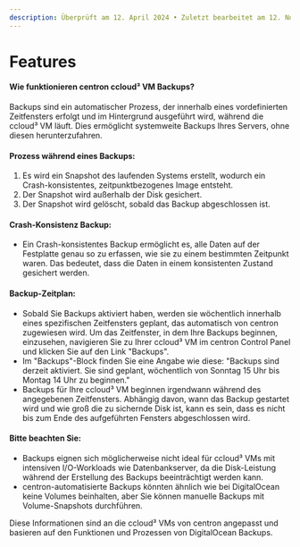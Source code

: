 ```yaml
---
description: Überprüft am 12. April 2024 • Zuletzt bearbeitet am 12. November 2024
---
```


# Features

#### **Wie funktionieren centron ccloud³ VM Backups?**

Backups sind ein automatischer Prozess, der innerhalb eines vordefinierten Zeitfensters erfolgt und im Hintergrund ausgeführt wird, während die ccloud³ VM läuft. Dies ermöglicht systemweite Backups Ihres Servers, ohne diesen herunterzufahren.

#### **Prozess während eines Backups:**

1. Es wird ein Snapshot des laufenden Systems erstellt, wodurch ein Crash-konsistentes, zeitpunktbezogenes Image entsteht.
2. Der Snapshot wird außerhalb der Disk gesichert.
3. Der Snapshot wird gelöscht, sobald das Backup abgeschlossen ist.

#### **Crash-Konsistenz Backup:**

* Ein Crash-konsistentes Backup ermöglicht es, alle Daten auf der Festplatte genau so zu erfassen, wie sie zu einem bestimmten Zeitpunkt waren. Das bedeutet, dass die Daten in einem konsistenten Zustand gesichert werden.

#### **Backup-Zeitplan:**

* Sobald Sie Backups aktiviert haben, werden sie wöchentlich innerhalb eines spezifischen Zeitfensters geplant, das automatisch von centron zugewiesen wird. Um das Zeitfenster, in dem Ihre Backups beginnen, einzusehen, navigieren Sie zu Ihrer ccloud³ VM im centron Control Panel und klicken Sie auf den Link "Backups".
* Im "Backups"-Block finden Sie eine Angabe wie diese: "Backups sind derzeit aktiviert. Sie sind geplant, wöchentlich von Sonntag 15 Uhr bis Montag 14 Uhr zu beginnen."
* Backups für Ihre ccloud³ VM beginnen irgendwann während des angegebenen Zeitfensters. Abhängig davon, wann das Backup gestartet wird und wie groß die zu sichernde Disk ist, kann es sein, dass es nicht bis zum Ende des aufgeführten Fensters abgeschlossen wird.

#### **Bitte beachten Sie:**

* Backups eignen sich möglicherweise nicht ideal für ccloud³ VMs mit intensiven I/O-Workloads wie Datenbankserver, da die Disk-Leistung während der Erstellung des Backups beeinträchtigt werden kann.
* centron-automatisierte Backups könnten ähnlich wie bei DigitalOcean keine Volumes beinhalten, aber Sie können manuelle Backups mit Volume-Snapshots durchführen.

Diese Informationen sind an die ccloud³ VMs von centron angepasst und basieren auf den Funktionen und Prozessen von DigitalOcean Backups.
